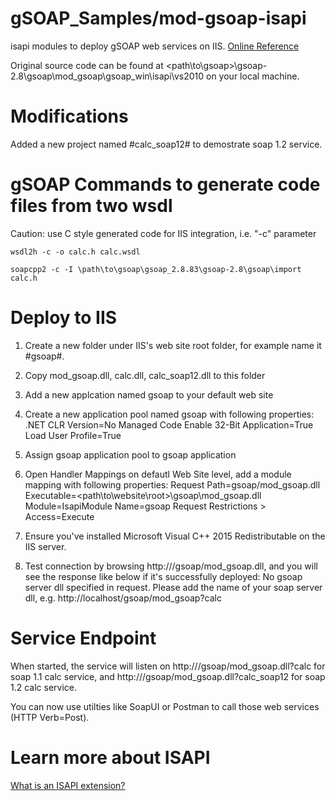# gSOAP_Samples/mod-gsoap-isapi
isapi modules to deploy gSOAP web services on IIS.
[Online Reference](https://www.genivia.com/doc/isapi/html/index.html)

Original source code can be found at <path\to\gsoap>\gsoap-2.8\gsoap\mod_gsoap\gsoap_win\isapi\vs2010 on your local machine.

# Modifications
Added a new project named #calc_soap12# to demostrate soap 1.2 service.

# gSOAP Commands to generate code files from two wsdl
Caution: use C style generated code for IIS integration, i.e. "-c" parameter

```
wsdl2h -c -o calc.h calc.wsdl
```

```
soapcpp2 -c -I \path\to\gsoap\gsoap_2.8.83\gsoap-2.8\gsoap\import calc.h
```

# Deploy to IIS
1. Create a new folder under IIS's web site root folder, for example name it #gsoap#.
2. Copy mod_gsoap.dll, calc.dll, calc_soap12.dll to this folder
3. Add a new applcation named gsoap to your default web site
4. Create a new application pool named gsoap with following properties: 
.NET CLR Version=No Managed Code
Enable 32-Bit Application=True
Load User Profile=True

5. Assign gsoap application pool to gsoap application
6. Open Handler Mappings on defautl Web Site level, add a module mapping with following properties:
Request Path=gsoap/mod_gsoap.dll
Executable=<path\to\website\root>\gsoap\mod_gsoap.dll
Module=IsapiModule
Name=gsoap
Request Restrictions > Access=Execute

7. Ensure you've installed Microsoft Visual C++ 2015 Redistributable on the IIS server.
8. Test connection by browsing http://<iis-host>/gsoap/mod_gsoap.dll, and you will see the response like below if it's successfully deployed:
No gsoap server dll specified in request. Please add the name of your soap server dll, e.g. http://localhost/gsoap/mod_gsoap?calc


# Service Endpoint
When started, the service will listen on 
http://<iis-host>/gsoap/mod_gsoap.dll?calc for soap 1.1 calc service, and 
http://<iis-host>/gsoap/mod_gsoap.dll?calc_soap12 for soap 1.2 calc service.

You can now use utilties like SoapUI or Postman to call those web services (HTTP Verb=Post).

# Learn more about ISAPI
[What is an ISAPI extension?](https://www.codeproject.com/Articles/1432/What-is-an-ISAPI-Extension)